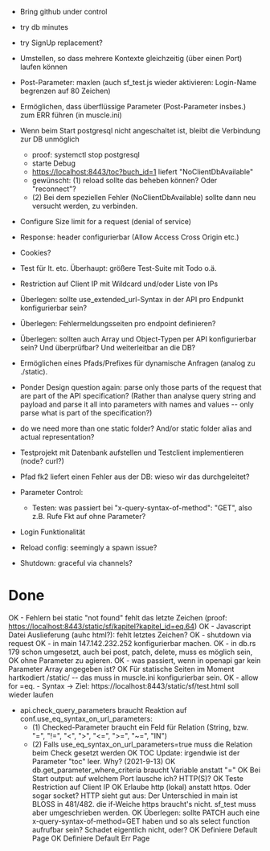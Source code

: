 - Bring github under control
- try db minutes
- try SignUp replacement?
- Umstellen, so dass mehrere Kontexte gleichzeitig (über einen Port) laufen können
- Post-Parameter: maxlen (auch sf_test.js wieder aktivieren: Login-Name begrenzen auf 80 Zeichen)
- Ermöglichen, dass überflüssige Parameter (Post-Parameter insbes.) zum ERR führen (in muscle.ini)
- Wenn beim Start postgresql nicht angeschaltet ist, bleibt die Verbindung zur DB unmöglich
   - proof: systemctl stop postgresql
   - starte Debug
   - <https://localhost:8443/toc?buch_id=1> liefert "NoClientDbAvailable"
   - gewünscht: (1) reload sollte das beheben können? Oder "reconnect"?
   - (2) Bei dem speziellen Fehler (NoClientDbAvailable) sollte dann neu versucht werden, zu verbinden.
- Configure Size limit for a request (denial of service)
- Response: header configurierbar (Allow Access Cross Origin etc.)
- Cookies?
- Test für lt. etc. Überhaupt: größere Test-Suite mit Todo o.ä.
- Restriction auf Client IP mit Wildcard und/oder Liste von IPs
- Überlegen: sollte use_extended_url-Syntax in der API pro Endpunkt konfigurierbar sein?
- Überlegen: Fehlermeldungsseiten pro endpoint definieren?
- Überlegen: sollten auch Array und Object-Typen per API konfigurierbar sein? Und überprüfbar? Und weiterleitbar an die DB?
- Ermöglichen eines Pfads/Prefixes für dynamische Anfragen (analog zu ./static).
- Ponder Design question again: parse only those parts of the request that are part of the API specification? (Rather than 
  analyse query string and payload and parse it all into parameters with names and values -- only parse what is part 
  of the specification?)
- do we need more than one static folder? And/or static folder alias and actual representation?
- Testprojekt mit Datenbank aufstellen und Testclient implementieren (node? curl?)
- Pfad fk2 liefert einen Fehler aus der DB: wieso wir das durchgeleitet?
- Parameter Control:
  - Testen: was passiert bei "x-query-syntax-of-method": "GET", also z.B. Rufe Fkt auf ohne Parameter?

- Login Funktionalität

- Reload config: seemingly a spawn issue?

- Shutdown: graceful via channels?

# Done

OK - Fehlern bei static "not found" fehlt das letzte Zeichen (proof: <https://localhost:8443/static/sf/kapitel?kapitel_id=eq.64>)
OK - Javascript Datei Auslieferung (auhc html?): fehlt letztes Zeichen?
OK - shutdown via request
OK - in main 147.142.232.252 konfigurierbar machen.
OK  - in db.rs 179 schon umgesetzt, auch bei post, patch, delete, muss es möglich sein, 
OK    ohne Parameter zu agieren.
OK  - was passiert, wenn in openapi gar kein Parameter Array angegeben ist?
OK Für statische Seiten im Moment hartkodiert /static/ -- das muss in muscle.ini konfigurierbar sein.
OK - allow for =eq. - Syntax
  -> Ziel: https://localhost:8443/static/sf/test.html soll wieder laufen
  - api.check_query_parameters braucht Reaktion auf conf.use_eq_syntax_on_url_parameters:
      - (1) Checked-Parameter braucht ein Feld für Relation (String, bzw. "=", "!=", "<", ">", "<=", ">=", "~=", "IN")
      - (2) Falls use_eq_syntax_on_url_parameters=true muss die Relation beim Check gesetzt werden
OK TOC Update: irgendwie ist der Parameter "toc" leer. Why? (2021-9-13)
OK db.get_parameter_where_criteria braucht Variable anstatt "="
OK Bei Start output: auf welchem Port lausche ich? HTTP(S)?
OK Teste Restriction auf Client IP
OK Erlaube http (lokal) anstatt https. Oder sogar socket? HTTP sieht gut aus: Der Unterschied in main ist BLOSS in 481/482. die if-Weiche https braucht's nicht. sf_test muss aber umgeschrieben werden.
OK Überlegen: sollte PATCH auch eine x-query-syntax-of-method=GET haben und so als select function aufrufbar sein? Schadet eigentlich nicht, oder?
OK Definiere Default Page
OK Definiere Default Err Page